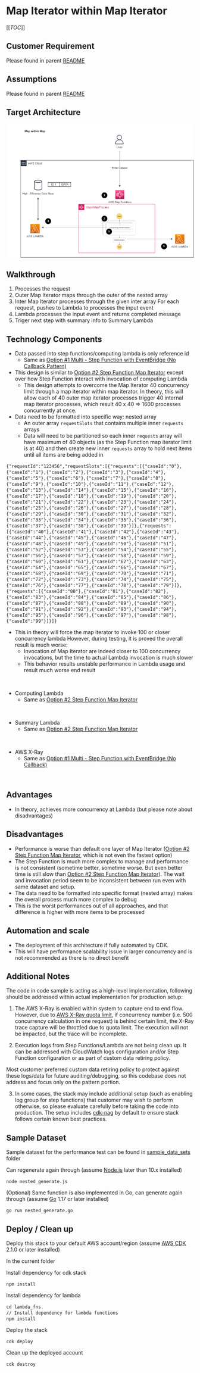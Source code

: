 # Map Iterator within Map Iterator

[[_TOC_]]

## Customer Requirement
Please found in parent [README](../README.md)

## Assumptions
Please found in parent [README](../README.md)

## Target Architecture
![architecture](images/map_iterators_within_map_iterator_attempt.drawio.png)

## Walkthrough
1. Processes the request
2. Outer Map Iterator maps through the outer of the nested array
3. Inter Map Iterator processes through the given inter array
For each request, pushes to Lambda to processes the input event 
4. Lambda processes the input event and returns completed message  
5. Triger next step with summary info to Summary Lambda

## Technology Components
- Data passed into step functions/computing lambda is only reference id
    - Same as [Option #1 Multi - Step Function with EventBridge (No Callback Pattern)](../multi-step-functions-eventbridge)
- This design is similar to [Option #2 Step Function Map Iterator](../step-function-map-iterator) except over how Step Function interact with invocation of computing Lambda
    - This design attempts to overcome the Map Iterator 40 concurrency limit through a map iterator within map iterator. In theory, this will allow each of 40 outer map iterator processes trigger 40 internal map iterator processes, which result 40 x 40 => 1600 processes concurrently at once.
- Data need to be formatted into specific way: nested array
    - An outer array `requestSlots` that contains multiple inner `requests` arrays
    - Data will need to be partitioned so each inner `requests` array will have maximum of 40 objects (as the Step Function map iterator limit is at 40) and then create new inner `requests` array to hold next items until all items are being added in
```
{"requestId":"123456","requestSlots":[{"requests":[{"caseId":"0"},{"caseId":"1"},{"caseId":"2"},{"caseId":"3"},{"caseId":"4"},{"caseId":"5"},{"caseId":"6"},{"caseId":"7"},{"caseId":"8"},{"caseId":"9"},{"caseId":"10"},{"caseId":"11"},{"caseId":"12"},{"caseId":"13"},{"caseId":"14"},{"caseId":"15"},{"caseId":"16"},{"caseId":"17"},{"caseId":"18"},{"caseId":"19"},{"caseId":"20"},{"caseId":"21"},{"caseId":"22"},{"caseId":"23"},{"caseId":"24"},{"caseId":"25"},{"caseId":"26"},{"caseId":"27"},{"caseId":"28"},{"caseId":"29"},{"caseId":"30"},{"caseId":"31"},{"caseId":"32"},{"caseId":"33"},{"caseId":"34"},{"caseId":"35"},{"caseId":"36"},{"caseId":"37"},{"caseId":"38"},{"caseId":"39"}]},{"requests":[{"caseId":"40"},{"caseId":"41"},{"caseId":"42"},{"caseId":"43"},{"caseId":"44"},{"caseId":"45"},{"caseId":"46"},{"caseId":"47"},{"caseId":"48"},{"caseId":"49"},{"caseId":"50"},{"caseId":"51"},{"caseId":"52"},{"caseId":"53"},{"caseId":"54"},{"caseId":"55"},{"caseId":"56"},{"caseId":"57"},{"caseId":"58"},{"caseId":"59"},{"caseId":"60"},{"caseId":"61"},{"caseId":"62"},{"caseId":"63"},{"caseId":"64"},{"caseId":"65"},{"caseId":"66"},{"caseId":"67"},{"caseId":"68"},{"caseId":"69"},{"caseId":"70"},{"caseId":"71"},{"caseId":"72"},{"caseId":"73"},{"caseId":"74"},{"caseId":"75"},{"caseId":"76"},{"caseId":"77"},{"caseId":"78"},{"caseId":"79"}]},{"requests":[{"caseId":"80"},{"caseId":"81"},{"caseId":"82"},{"caseId":"83"},{"caseId":"84"},{"caseId":"85"},{"caseId":"86"},{"caseId":"87"},{"caseId":"88"},{"caseId":"89"},{"caseId":"90"},{"caseId":"91"},{"caseId":"92"},{"caseId":"93"},{"caseId":"94"},{"caseId":"95"},{"caseId":"96"},{"caseId":"97"},{"caseId":"98"},{"caseId":"99"}]}]}
```

- This in theory will force the map iterator to invoke 100 or closer concurrency lambda
However, during testing, it is proved the overall result is much worse:
    - Invocation of Map Iterator are indeed closer to 100 concurrency invocations, but the time to actual Lambda invocation is much slower
    - This behavior results unstable performance in Lambda usage and result much worse end result
<br>

- Computing Lambda
    - Same as [Option #2 Step Function Map Iterator](../step-function-map-iterator)
<br>

- Summary Lambda
    - Same as [Option #2 Step Function Map Iterator](../step-function-map-iterator)
<br>

- AWS X-Ray
    - Same as [Option #1 Multi - Step Function with EventBridge (No Callback)](../multi-step-functions-eventbridge)
<br>

## Advantages
- In theory, achieves more concurrency at Lambda (but please note about disadvantages)

## Disadvantages
- Performance is worse than default one layer of Map Iterator ([Option #2 Step Function Map Iterator](../step-function-map-iterator), which is not even the fastest option)
- The Step Function is much more complex to manage and performance is not consistent (sometime better, sometime worse. But even better time is still slow than [Option #2 Step Function Map Iterator](../step-function-map-iterator)). The wait and invocation period seem to be inconsistent between run even with same dataset and setup.
- The data need to be formatted into specific format (nested array) makes the overall process much more complex to debug
- This is the worst performances out of all approaches, and that difference is higher with more items to be processed

## Automation and scale
- The deployment of this architecture if fully automated by CDK.
- This will have performance scalability issue in larger concurrency and is not recommended as there is no direct benefit

## Additional Notes
The code in code sample is acting as a high-level implementation, following should be addressed within actual implementation for production setup:

1. The AWS X-Ray is enabled within system to capture end to end flow. However, due to [AWS X-Ray quota limit](https://docs.aws.amazon.com/general/latest/gr/xray.html), if concurrency number (i.e. 500 concurrency calculation in one request) is behind certain limit, the X-Ray trace capture will be throttled due to quota limit. The execution will not be impacted, but the trace will be incomplete.

2. Execution logs from Step Functions/Lambda are not being clean up. It can be addressed with CloudWatch logs configuration and/or Step Function configuration or as part of custom data retiring policy. 

Most customer preferred custom data retiring policy to protect against these logs/data for future auditing/debugging, so this codebase does not address and focus only on the pattern portion.

3. In some cases, the stack may include additional setup (such as enabling log group for step functions) that customer may wish to perform otherwise, so please evaluate carefully before taking the code into production. The setup includes [cdk-nag](https://github.com/cdklabs/cdk-nag) by default to ensure stack follows certain known best practices.


## Sample Dataset
Sample dataset for the performance test can be found in [sample_data_sets](sample_data_sets) folder

Can regenerate again through (assume [Node.js](https://nodejs.org/en/) later than 10.x installed)
```
node nested_generate.js
```

(Optional) Same function is also implemented in Go, can generate again through (assume [Go](https://go.dev/) 1.17 or later installed)
```
go run nested_generate.go
```


## Deploy / Clean up
Deploy this stack to your default AWS account/region (assume [AWS CDK](https://aws.amazon.com/cdk/) 2.1.0 or later installed)

In the current folder

Install dependency for cdk stack
```
npm install
```

Install dependency for lambda
```
cd lambda_fns
// Install dependency for lambda functions
npm install
```

Deploy the stack
```
cdk deploy
```

Clean up the deployed account   
```
cdk destroy
```     

